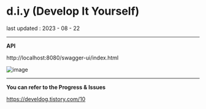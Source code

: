 # d.i.y (Develop It Yourself)


last updated : 2023 - 08 - 22 


***


**API**

http://localhost:8080/swagger-ui/index.html

![image](https://github.com/NomiDDodang/d.i.y/assets/115124708/f14ac0ca-4d66-4bd1-bc6b-b92dff04bfe7)




***



**You can refer to the Progress & Issues**


https://develdog.tistory.com/10




